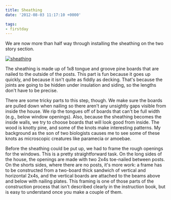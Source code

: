 ```yaml
---
title: Sheathing
date: '2012-08-03 11:17:10 +0000'

tags:
- firstday
---
```


We are now more than half way through installing the sheathing
on the two story section.

[![sheathing](/gallery/firstday-cottage/P7300776_hu_c6d9672655dacffa.JPG)](/gallery/firstday-cottage/P7300776.JPG)

The sheathing is made up of 1x8 tongue and
groove pine boards that are nailed to the outside of the posts.  This part is fun
because it goes up quickly, and because it isn't quite as fiddly as
decking.  That's because the joints are going to be hidden under
insulation and siding, so the lengths don't have to be precise.

There are some tricky parts to this step, though.  We make sure the
boards are pulled down when nailing so there aren't any unsightly gaps
visible from inside the house.  We rip the tongues off of boards that
can't be full width (e.g., below window openings).  Also, because the
sheathing becomes the inside walls, we try to choose boards that will
look good from inside.  The wood is knotty pine, and some of the knots
make interesting patterns.  My background as the son of two biologists
causes me to see some of these knots as microscopic creatures like
paramecia or amoebae.

Before the sheathing could be put up, we had to frame the rough
openings for the windows.  This is a pretty straightforward task.  On
the long sides of the house, the openings are made with two 2x4s
toe-nailed between posts.  On the shorts sides, where there are no
posts, it's more work: a frame has to be constructed from a two-board
thick sandwich of vertical and horizontal 2x4s, and the vertical
boards are attached to the beams above and below with nailing plates.
This framing is one of those parts of the construction process that
isn't described clearly in the instruction book, but is easy to
understand once you make a couple of them.
